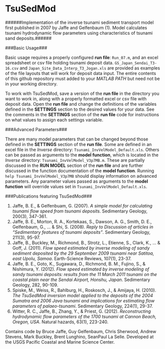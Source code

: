 # TsuSedMod #

######Implementation of the inverse tsunami sediment transport model first published in 2007 by Jaffe and Gelfenbaum (1). Model calculates tsunami hydrodynamic flow parameters using characteristics of tsunami sand deposits.######

###Basic Usage###

Basic usage requires a properly configured **run file**: `Run_07.m`, and an excel spreadsheet or csv file holding tsunami deposit data. `GS_Japan_Sendai_T3-16.csv` and `Japan_Site_Data_Interp_T3_Jogan.xls` are provided as examples of the file layouts that will work for deposit data input. The entire contents of this github repository must added to your *MATLAB PATH* but need not be in your working directory.

To work with TsuSedMod, save a version of the **run file** in the directory you want to work in, along with a properly formatted excel or csv file with deposit data. Open the **run file** and change the definitions of the variables defined in the **SETTINGS** section to the desired values for your data. See the comments in the **SETTINGS** section of the **run file** code for instructions on what values to assign each settings variable. 

###Advanced Parameters###

There are many model parameters that can be changed beyond those defined in the **SETTINGS** section of the **run file**. Some are defined in an excel file in the *Inverse* directory: `Tsunami_InvVelModel_Default.xls`. Others can be passed as arguments to the **model function**, which is located in the *Inverse* directory: `Tsunami_InvVelModel_V3p7MB.m`. These are partially discussed in the **RUN MODEL** section of the **run file** and are further discussed in the function documentation of the **model function**. Running `help Tsunami_InvVelModel_V3p7MB` should display information on advanced parameters. Any parameter values passed as arguments to the **model function** will override values set in `Tsunami_InvVelModel_Default.xls`.

###Publications featuring TsuSedMod###

1. Jaffe, B. E., & Gelfenbuam, G. (2007). *A simple model for calculating tsunami flow speed from tsunami deposits*. Sedimentary Geology, 200(3), 347-361.
2. Jaffe, B. E., Morton, R. A., Kortekaas, S., Dawson, A. G., Smith, D. E., Gelfenbaum, G., ... & Shi, S. (2008). *Reply to Discussion of articles in “Sedimentary features of tsunami deposits”*. Sedimentary Geology, 211(3), 95-97.
3. Jaffe, B., Buckley, M., Richmond, B., Strotz, L., Etienne, S., Clark, K., ... & Goff, J. (2011). *Flow speed estimated by inverse modeling of sandy sediment deposited by the 29 September 2009 tsunami near Satitoa, east Upolu, Samoa*. Earth-Science Reviews, 107(1), 23-37.
4. Jaffe, B. E., Goto, K., Sugawara, D., Richmond, B. M., Fujino, S., & Nishimura, Y. (2012). *Flow speed estimated by inverse modeling of sandy tsunami deposits: results from the 11 March 2011 tsunami on the coastal plain near the Sendai Airport, Honshu, Japan*. Sedimentary Geology, 282, 90-109.
5. Spiske, M., Weiss, R., Bahlburg, H., Roskosch, J., & Amijaya, H. (2010). *The TsuSedMod inversion model applied to the deposits of the 2004 Sumatra and 2006 Java tsunami and implications for estimating flow parameters of palaeo-tsunami*. Sedimentary Geology, 224(1), 29-37.
6. Witter, R. C., Jaffe, B., Zhang, Y., & Priest, G. (2012). *Reconstructing hydrodynamic flow parameters of the 1700 tsunami at Cannon Beach, Oregon, USA*. Natural hazards, 63(1), 223-240.

Contains code by Bruce Jaffe, Guy Gelfenbaum, Chris Sherwood, Andrew Stevens, Mark Buckley, Brent Lunghino, SeanPaul La Selle. Developed at the USGS Pacific Coastal and Marine Science Center.
